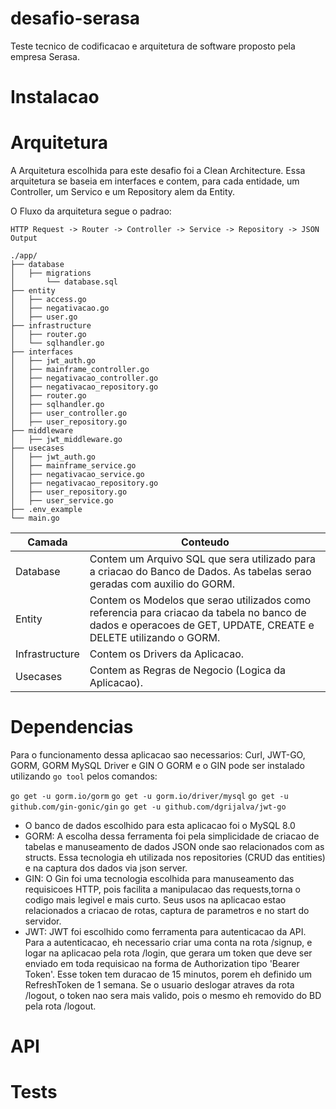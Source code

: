 # desafio-serasa
Teste tecnico de codificacao e arquitetura de software proposto pela empresa Serasa.

# Instalacao

# Arquitetura
A Arquitetura escolhida para este desafio foi a Clean Architecture. Essa arquitetura se baseia em interfaces e contem, para cada entidade, um Controller, um Servico e um Repository alem da Entity. 

O Fluxo da arquitetura segue o padrao:

`
HTTP Request -> Router -> Controller -> Service -> Repository -> JSON Output
`

```
./app/
├── database
│   ├── migrations
│       └── database.sql
├── entity
│   ├── access.go
│   ├── negativacao.go
│   ├── user.go
├── infrastructure
│   ├── router.go
│   └── sqlhandler.go
├── interfaces
│   ├── jwt_auth.go
│   ├── mainframe_controller.go
│   ├── negativacao_controller.go
│   ├── negativacao_repository.go
│   ├── router.go
│   ├── sqlhandler.go
│   ├── user_controller.go
│   ├── user_repository.go
├── middleware
│   ├── jwt_middleware.go
├── usecases
│   ├── jwt_auth.go
│   ├── mainframe_service.go
│   ├── negativacao_service.go
│   ├── negativacao_repository.go
│   ├── user_repository.go
│   ├── user_service.go
├── .env_example
└── main.go
```

| Camada |Conteudo|
| --- | --- |
| Database | Contem um Arquivo SQL que sera utilizado para a criacao do Banco de Dados. As tabelas serao geradas com auxilio do GORM. |
| Entity | Contem os Modelos que serao utilizados como referencia para criacao da tabela no banco de dados e operacoes de GET, UPDATE, CREATE e DELETE utilizando o GORM. |
| Infrastructure | Contem os Drivers da Aplicacao. |
| Usecases | Contem as Regras de Negocio (Logica da Aplicacao). |

# Dependencias
Para o funcionamento dessa aplicacao sao necessarios: Curl, JWT-GO, GORM, GORM MySQL Driver e GIN
O GORM e o GIN pode ser instalado utilizando `go tool` pelos comandos:

`go get -u gorm.io/gorm`
`go get -u gorm.io/driver/mysql`
`go get -u github.com/gin-gonic/gin`
`go get -u github.com/dgrijalva/jwt-go`

- O banco de dados escolhido para esta aplicacao foi o MySQL 8.0
- GORM: A escolha dessa ferramenta foi pela simplicidade de criacao de tabelas e manuseamento de dados JSON onde sao relacionados com as structs. Essa tecnologia eh utilizada nos repositories (CRUD das entities) e na captura dos dados via json server.
- GIN: O Gin foi uma tecnologia escolhida para manuseamento das requisicoes HTTP, pois facilita a manipulacao das requests,torna o codigo mais legivel e mais curto. Seus usos na aplicacao estao relacionados a criacao de rotas, captura de parametros e no start do servidor.
- JWT: JWT foi escolhido como ferramenta para autenticacao da API. Para a autenticacao, eh necessario criar uma conta na rota /signup, e logar na aplicacao pela rota /login, que gerara um token que deve ser enviado em toda requisicao na forma de Authorization tipo 'Bearer Token'. Esse token tem duracao de 15 minutos, porem eh definido um RefreshToken de 1 semana. Se o usuario deslogar atraves da rota /logout, o token nao sera mais valido, pois o mesmo eh removido do BD pela rota /logout.

# API

# Tests